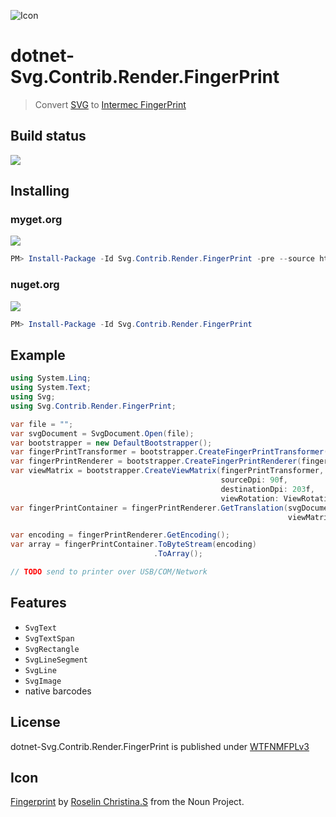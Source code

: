 ![Icon](assets/icon.png)

# dotnet-Svg.Contrib.Render.FingerPrint
> Convert [SVG](https://en.wikipedia.org/wiki/Scalable_Vector_Graphics) to [Intermec FingerPrint](http://www.adc-distribution.de/intermec_etikettendrucker/fingerprint_info.pdf)

## Build status

[![](https://img.shields.io/appveyor/ci/dittodhole/dotnet-svg-contrib-render.svg)](https://ci.appveyor.com/project/dittodhole/dotnet-svg-contrib-render)

## Installing

### myget.org

[![](https://img.shields.io/myget/dittodhole/vpre/Svg.Contrib.Render.FingerPrint.svg)](https://www.myget.org/feed/dittodhole/package/nuget/Svg.Contrib.Render.FingerPrint)

```powershell
PM> Install-Package -Id Svg.Contrib.Render.FingerPrint -pre --source https://www.myget.org/F/dittodhole/api/v2
```

### nuget.org

[![](https://img.shields.io/nuget/v/Svg.Contrib.Render.FingerPrint.svg)](https://www.nuget.org/packages/Svg.Contrib.Render.FingerPrint)

```powershell
PM> Install-Package -Id Svg.Contrib.Render.FingerPrint
```

## Example

```csharp
using System.Linq;
using System.Text;
using Svg;
using Svg.Contrib.Render.FingerPrint;

var file = "";
var svgDocument = SvgDocument.Open(file);
var bootstrapper = new DefaultBootstrapper();
var fingerPrintTransformer = bootstrapper.CreateFingerPrintTransformer();
var fingerPrintRenderer = bootstrapper.CreateFingerPrintRenderer(fingerPrintTransformer);
var viewMatrix = bootstrapper.CreateViewMatrix(fingerPrintTransformer,
                                               sourceDpi: 90f,
                                               destinationDpi: 203f,
                                               viewRotation: ViewRotation.Normal);
var fingerPrintContainer = fingerPrintRenderer.GetTranslation(svgDocument,
                                                              viewMatrix);

var encoding = fingerPrintRenderer.GetEncoding();
var array = fingerPrintContainer.ToByteStream(encoding)
                                .ToArray();

// TODO send to printer over USB/COM/Network
```

## Features

- `SvgText`
- `SvgTextSpan`
- `SvgRectangle`
- `SvgLineSegment`
- `SvgLine`
- `SvgImage`
- native barcodes

## License

dotnet-Svg.Contrib.Render.FingerPrint is published under [WTFNMFPLv3](https://github.com/dittodhole/WTFNMFPLv3)

## Icon

[Fingerprint](https://thenounproject.com/term/fingerprint/286941/) by [Roselin Christina.S](https://thenounproject.com/rosttarose) from the Noun Project.
